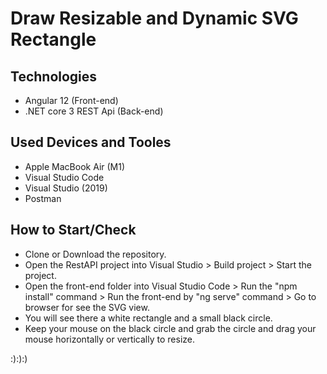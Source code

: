 # Draw Resizable and Dynamic SVG Rectangle

## Technologies
* Angular 12 (Front-end)
* .NET core 3 REST Api (Back-end)

## Used Devices and Tooles
* Apple MacBook Air (M1)
* Visual Studio Code
* Visual Studio (2019)
* Postman

## How to Start/Check
* Clone or Download the repository.
* Open the RestAPI project into Visual Studio > Build project > Start the project.
* Open the front-end folder into Visual Studio Code > Run the "npm install" command > Run the front-end by "ng serve" command > Go to browser for see the SVG view.
* You will see there a white rectangle and a small black circle.
* Keep your mouse on the black circle and grab the circle and drag your mouse horizontally or vertically to resize.

:):):)

